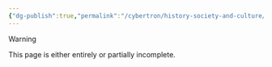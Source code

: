 ```yaml
---
{"dg-publish":true,"permalink":"/cybertron/history-society-and-culture/shadowplay/"}
---
```

  
>[!warning] 
>This page is either entirely or partially incomplete. 
